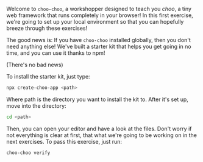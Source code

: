 Welcome to `choo-choo`, a workshopper designed to teach you _choo_, a tiny
web framework that runs completely in your browser! In this first exercise,
we're going to set up your local environment so that you can hopefully
breeze through these exercises!

The good news is: If you have `choo-choo` installed globally, then you don't
need anything else! We've built a starter kit that helps you get going in no
time, and you can use it thanks to npm!

(There's no bad news)

To install the starter kit, just type:

```sh
npx create-choo-app <path>
```

Where path is the directory you want to install the kit to. After it's set up,
move into the directory:

```sh
cd <path>
```

Then, you can open your editor and have a look at the files. Don't worry if
not everything is clear at first, that what we're going to be working on in the
next exercises. To pass this exercise, just run:

```sh
choo-choo verify
```
